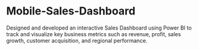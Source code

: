 # Mobile-Sales-Dashboard
Designed and developed an interactive Sales Dashboard using Power BI to track and visualize key business metrics such as revenue, profit, sales growth, customer acquisition, and regional performance.

